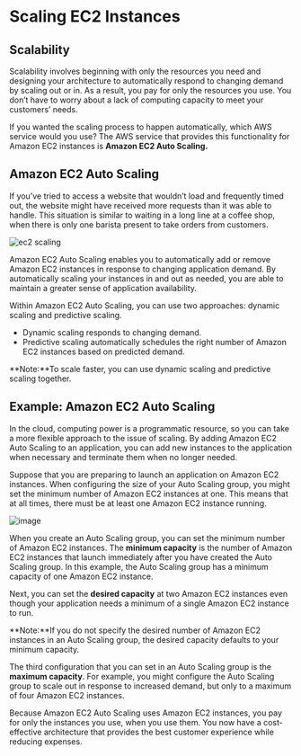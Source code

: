 # Scaling EC2 Instances

## Scalability

Scalability involves beginning with only the resources you need and designing your architecture to automatically respond to changing demand by scaling out or in. As a result, you pay for only the resources you use. You don’t have to worry about a lack of computing capacity to meet your customers’ needs.

If you wanted the scaling process to happen automatically, which AWS service would you use? The AWS service that provides this functionality for Amazon EC2 instances is **Amazon EC2 Auto Scaling.**

## Amazon EC2 Auto Scaling

If you’ve tried to access a website that wouldn’t load and frequently timed out, the website might have received more requests than it was able to handle. This situation is similar to waiting in a long line at a coffee shop, when there is only one barista present to take orders from customers.

![ec2 scaling](https://user-images.githubusercontent.com/42696800/137081093-51e6d0ed-8410-4ee1-be74-825da9c6a7b6.png)

Amazon EC2 Auto Scaling enables you to automatically add or remove Amazon EC2 instances in response to changing application demand. By automatically scaling your instances in and out as needed, you are able to maintain a greater sense of application availability.

Within Amazon EC2 Auto Scaling, you can use two approaches: dynamic scaling and predictive scaling.

-   Dynamic scaling responds to changing demand.
-   Predictive scaling automatically schedules the right number of Amazon EC2 instances based on predicted demand.

**Note:**To scale faster, you can use dynamic scaling and predictive scaling together.

## Example: Amazon EC2 Auto Scaling

In the cloud, computing power is a programmatic resource, so you can take a more flexible approach to the issue of scaling. By adding Amazon EC2 Auto Scaling to an application, you can add new instances to the application when necessary and terminate them when no longer needed.

Suppose that you are preparing to launch an application on Amazon EC2 instances. When configuring the size of your Auto Scaling group, you might set the minimum number of Amazon EC2 instances at one. This means that at all times, there must be at least one Amazon EC2 instance running.

![image](https://user-images.githubusercontent.com/42696800/137081657-9a5b41c4-9312-419c-8b33-dccaa639e218.png)

When you create an Auto Scaling group, you can set the minimum number of Amazon EC2 instances. The **minimum capacity** is the number of Amazon EC2 instances that launch immediately after you have created the Auto Scaling group. In this example, the Auto Scaling group has a minimum capacity of one Amazon EC2 instance.

Next, you can set the **desired capacity** at two Amazon EC2 instances even though your application needs a minimum of a single Amazon EC2 instance to run.

**Note:**If you do not specify the desired number of Amazon EC2 instances in an Auto Scaling group, the desired capacity defaults to your minimum capacity.

The third configuration that you can set in an Auto Scaling group is the **maximum capacity**. For example, you might configure the Auto Scaling group to scale out in response to increased demand, but only to a maximum of four Amazon EC2 instances.

Because Amazon EC2 Auto Scaling uses Amazon EC2 instances, you pay for only the instances you use, when you use them. You now have a cost-effective architecture that provides the best customer experience while reducing expenses.
